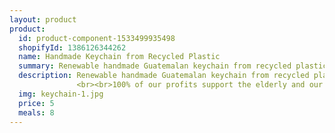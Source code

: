 ```yaml
---
layout: product
product:
  id: product-component-1533499935498
  shopifyId: 1386126344262
  name: Handmade Keychain from Recycled Plastic
  summary: Renewable handmade Guatemalan keychain from recycled plastic
  description: Renewable handmade Guatemalan keychain from recycled plastic. Features sturdy, painted, plastic beads. These keychains provide a source of income for single mothers and recovering victims of domestic and sexual abuse in Santa María de Jesús, Guatemala. Keychains are handmade and one of a kind. Each keychain is packaged in a handmade typical pouch.
               <br><br>100% of our profits support the elderly and our programs at Cosechando Felicidad Inc. including our feeding program for the elderly. 
  img: keychain-1.jpg
  price: 5
  meals: 8
---
```

